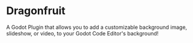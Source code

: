 # Dragonfruit
A Godot Plugin that allows you to add a customizable background image, slideshow, or video, to your Godot Code Editor's background!
